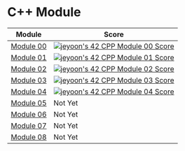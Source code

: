 # C++ Module

|Module|Score|
|---|---|
|[Module 00](https://github.com/yoouyeon/42Cursus/tree/main/CPP_Module/CPP%20Module%2000)|[![jeyoon's 42 CPP Module 00 Score](https://badge42.vercel.app/api/v2/cl3en3hhl008509lhaz01qt8t/project/2649728)](https://github.com/JaeSeoKim/badge42)|
|[Module 01](https://github.com/yoouyeon/42Cursus/tree/main/CPP_Module/CPP%20Module%2001)|[![jeyoon's 42 CPP Module 01 Score](https://badge42.vercel.app/api/v2/cl3en3hhl008509lhaz01qt8t/project/2661514)](https://github.com/JaeSeoKim/badge42)|
|[Module 02](https://github.com/yoouyeon/42Cursus/tree/main/CPP_Module/CPP%20Module%2002)|[![jeyoon's 42 CPP Module 02 Score](https://badge42.vercel.app/api/v2/cl3en3hhl008509lhaz01qt8t/project/2678520)](https://github.com/JaeSeoKim/badge42)|
|[Module 03](https://github.com/yoouyeon/42Cursus/tree/main/CPP_Module/CPP%20Module%2003)|[![jeyoon's 42 CPP Module 03 Score](https://badge42.vercel.app/api/v2/cl3en3hhl008509lhaz01qt8t/project/2681341)](https://github.com/JaeSeoKim/badge42)|
|[Module 04](https://github.com/yoouyeon/42Cursus/tree/main/CPP_Module/CPP%20Module%2004)|[![jeyoon's 42 CPP Module 04 Score](https://badge42.vercel.app/api/v2/cl3en3hhl008509lhaz01qt8t/project/2684310)](https://github.com/JaeSeoKim/badge42)|
|[Module 05](https://github.com/yoouyeon/42Cursus/tree/main/CPP_Module/CPP%20Module%2005)|Not Yet|
|[Module 06](https://github.com/yoouyeon/42Cursus/tree/main/CPP_Module/CPP%20Module%2006)|Not Yet|
|[Module 07](https://github.com/yoouyeon/42Cursus/tree/main/CPP_Module/CPP%20Module%2007)|Not Yet|
|[Module 08](https://github.com/yoouyeon/42Cursus/tree/main/CPP_Module/CPP%20Module%2008)|Not Yet|
